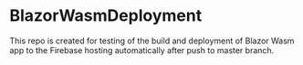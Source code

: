 # BlazorWasmDeployment

This repo is created for testing of the build and deployment of Blazor Wasm app to the Firebase hosting automatically after push to master branch.
